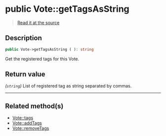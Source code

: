 # public Vote::getTagsAsString

> [Read it at the source](https://github.com/julien-boudry/Condorcet/blob/master/src/Vote.php#L268)

## Description    

```php
public Vote->getTagsAsString ( ): string
```

Get the registered tags for this Vote.


## Return value   

*(`string`)* List of registered tag as string separated by commas.


---------------------------------------

## Related method(s)      

* [Vote::tags](/Docs/api-reference/Vote%20Class/Vote--tags.md)    
* [Vote::addTags](/Docs/api-reference/Vote%20Class/Vote--addTags.md)    
* [Vote::removeTags](/Docs/api-reference/Vote%20Class/Vote--removeTags.md)    
